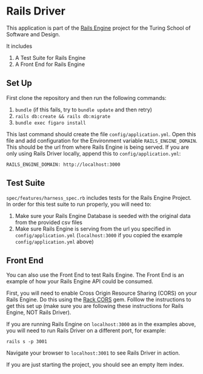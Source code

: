 # Rails Driver

This application is part of the [Rails Engine](https://backend.turing.io/module3/projects/rails_engine) project for the Turing School of Software and Design.

It includes

1. A Test Suite for Rails Engine
1. A Front End for Rails Engine

## Set Up

First clone the repository and then run the following commands:

1. `bundle` (if this fails, try to `bundle update` and then retry)
1. `rails db:create && rails db:migrate`
1. `bundle exec figaro install`

This last command should create the file `config/application.yml`. Open this file and add configuration for the Environment variable `RAILS_ENGINE_DOMAIN`. This should be the url from where Rails Engine is being served. If you are only using Rails Driver locally, append this to `config/application.yml`:

```
RAILS_ENGINE_DOMAIN: http://localhost:3000
```

## Test Suite

`spec/features/harness_spec.rb` includes tests for the Rails Engine Project. In order for this test suite to run properly, you will need to:

1. Make sure your Rails Engine Database is seeded with the original data from the provided csv files
1. Make sure Rails Engine is serving from the url you specified in `config/application.yml` (`localhost:3000` if you copied 
the example `config/application.yml` above)

## Front End

You can also use the Front End to test Rails Engine. The Front End is an example of how your Rails Engine API could be consumed. 

First, you will need to enable Cross Origin Resource Sharing (CORS) on your Rails Engine. Do this using the [Rack CORS](https://github.com/cyu/rack-cors) gem. Folllow the instructions to get this set up (make sure you are following these instructions for Rails Engine, NOT Rails Driver).

If you are running Rails Engine on `localhost:3000` as in the examples above, you will need to run Rails Driver on a different port, for example:

```
rails s -p 3001
```

Navigate your browser to `localhost:3001` to see Rails Driver in action.

If you are just starting the project, you should see an empty Item index.
